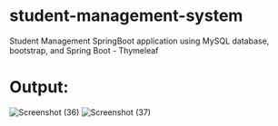# student-management-system
Student Management SpringBoot application using MySQL database, bootstrap, and Spring Boot - Thymeleaf
# Output:
![Screenshot (36)](https://user-images.githubusercontent.com/118992053/204165007-809496de-a6c0-4162-ba2a-e7519d140a91.png)
![Screenshot (37)](https://user-images.githubusercontent.com/118992053/204165015-706212c3-29eb-4fa5-8df3-927fcd0e2b51.png)
